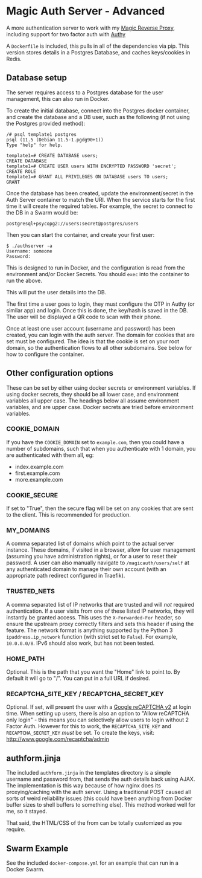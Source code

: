 # Magic Auth Server - Advanced

A more authentication server to work with my [Magic Reverse Proxy](https://github.com/sillyfrog/magicreverseproxy), including support for two factor auth with [Authy](https://authy.com/)

A `Dockerfile` is included, this pulls in all of the dependencies via pip. This version stores details in a Postgres Database, and caches keys/cookies in Redis.

## Database setup

The server requires access to a Postgres database for the user management, this can also run in Docker.

To create the initial database, connect into the Postgres docker container, and create the database and a DB user, such as the following (if not using the Postgres provided method):

```
/# psql template1 postgres
psql (11.5 (Debian 11.5-1.pgdg90+1))
Type "help" for help.

template1=# CREATE DATABASE users;
CREATE DATABASE
template1=# CREATE USER users WITH ENCRYPTED PASSWORD 'secret';
CREATE ROLE
template1=# GRANT ALL PRIVILEGES ON DATABASE users TO users;
GRANT
```

Once the database has been created, update the environment/secret in the Auth Server container to match the URI. When the service starts for the first time it will create the required tables. For example, the secret to connect to the DB in a Swarm would be:

```
postgresql+psycopg2://users:secret@postgres/users
```

Then you can start the container, and create your first user:

```
$ ./authserver -a
Username: someone
Password:
```

This is designed to run in Docker, and the configuration is read from the environment and/or Docker Secrets. You should `exec` into the container to run the above.

This will put the user details into the DB.

The first time a user goes to login, they must configure the OTP in Authy (or similar app) and login. Once this is done, the key/hash is saved in the DB. The user will be displayed a QR code to scan with their phone.

Once at least one user account (username and password) has been created, you can login with the auth server. The domain for cookies that are set must be configured. The idea is that the cookie is set on your root domain, so the authentication flows to all other subdomains. See below for how to configure the container.

## Other configuration options

These can be set by either using docker secrets or environment variables. If using docker secrets, they should be all lower case, and environment variables all upper case. The headings below all assume environment variables, and are upper case. Docker secrets are tried before environment variables.

### COOKIE_DOMAIN

If you have the `COOKIE_DOMAIN` set to `example.com`, then you could have a number of subdomains, such that when you authenticate with 1 domain, you are authenticated with them all, eg:

- index.example.com
- first.example.com
- more.example.com

### COOKIE_SECURE

If set to "True", then the secure flag will be set on any cookies that are sent to the client. This is recommended for production.

### MY_DOMAINS

A comma separated list of domains which point to the actual server instance. These domains, if visited in a browser, allow for user management (assuming you have administration rights), or for a user to reset their password. A user can also manually navigate to `/magicauth/users/self` at any authenticated domain to manage their own account (with an appropriate path redirect configured in Traefik).

### TRUSTED_NETS

A comma separated list of IP networks that are trusted and will _not_ required authentication. If a user visits from one of these listed IP networks, they will instantly be granted access. This uses the `X-Forwarded-For` header, so ensure the upstream proxy correctly filters and sets this header if using the feature. The network format is anything supported by the Python 3 `ipaddress.ip_network` function (with strict set to `False`). For example, `10.0.0.0/8`. IPv6 should also work, but has not been tested.

### HOME_PATH

Optional. This is the path that you want the "Home" link to point to. By default it will go to "/". You can put in a full URL if desired.

### RECAPTCHA_SITE_KEY / RECAPTCHA_SECRET_KEY

Optional. If set, will present the user with a [Google reCAPTCHA v2](https://developers.google.com/recaptcha) at login time. When setting up users, there is also an option to "Allow reCAPTCHA only login" - this means you can selectively allow users to login without 2 Factor Auth. However for this to work, the `RECAPTCHA_SITE_KEY` and `RECAPTCHA_SECRET_KEY` _must_ be set. To create the keys, visit: http://www.google.com/recaptcha/admin

## authform.jinja

The included `authform.jinja` in the templates directory is a simple username and password from, that sends the auth details back using AJAX. The implementation is this way because of how nginx does its proxying/caching with the auth server. Using a traditional POST caused all sorts of weird reliability issues (this could have been anything from Docker buffer sizes to shell buffers to something else). This method worked well for me, so it stayed.

That said, the HTML/CSS of the from can be totally customized as you require.

## Swarm Example

See the included `docker-compose.yml` for an example that can run in a Docker Swarm.
